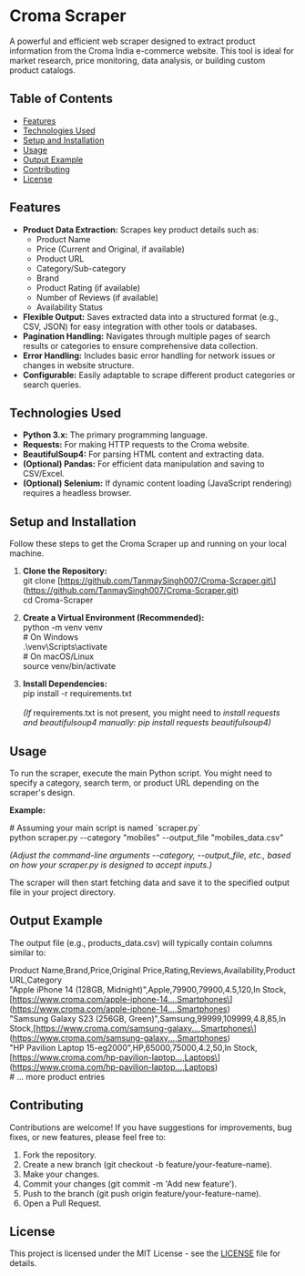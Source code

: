 # **Croma Scraper**

A powerful and efficient web scraper designed to extract product information from the Croma India e-commerce website. This tool is ideal for market research, price monitoring, data analysis, or building custom product catalogs.

## **Table of Contents**

- [Features](https://www.google.com/search?q=%23features)
- [Technologies Used](https://www.google.com/search?q=%23technologies-used)
- [Setup and Installation](https://www.google.com/search?q=%23setup-and-installation)
- [Usage](https://www.google.com/search?q=%23usage)
- [Output Example](https://www.google.com/search?q=%23output-example)
- [Contributing](https://www.google.com/search?q=%23contributing)
- [License](https://www.google.com/search?q=%23license)

## **Features**

- **Product Data Extraction:** Scrapes key product details such as:
  - Product Name
  - Price (Current and Original, if available)
  - Product URL
  - Category/Sub-category
  - Brand
  - Product Rating (if available)
  - Number of Reviews (if available)
  - Availability Status
- **Flexible Output:** Saves extracted data into a structured format (e.g., CSV, JSON) for easy integration with other tools or databases.
- **Pagination Handling:** Navigates through multiple pages of search results or categories to ensure comprehensive data collection.
- **Error Handling:** Includes basic error handling for network issues or changes in website structure.
- **Configurable:** Easily adaptable to scrape different product categories or search queries.

## **Technologies Used**

- **Python 3.x:** The primary programming language.
- **Requests:** For making HTTP requests to the Croma website.
- **BeautifulSoup4:** For parsing HTML content and extracting data.
- **(Optional) Pandas:** For efficient data manipulation and saving to CSV/Excel.
- **(Optional) Selenium:** If dynamic content loading (JavaScript rendering) requires a headless browser.

## **Setup and Installation**

Follow these steps to get the Croma Scraper up and running on your local machine.

1. **Clone the Repository:**  
    git clone \[<https://github.com/TanmaySingh007/Croma-Scraper.git\>](<https://github.com/TanmaySingh007/Croma-Scraper.git>)  
    cd Croma-Scraper  

2. **Create a Virtual Environment (Recommended):**  
    python -m venv venv  
    \# On Windows  
    .\\venv\\Scripts\\activate  
    \# On macOS/Linux  
    source venv/bin/activate  

3. **Install Dependencies:**  
    pip install -r requirements.txt  
    <br/>_(If_ requirements.txt is not present, you might need to _install requests and beautifulsoup4 manually: pip install requests beautifulsoup4)_

## **Usage**

To run the scraper, execute the main Python script. You might need to specify a category, search term, or product URL depending on the scraper's design.

**Example:**

\# Assuming your main script is named \`scraper.py\`  
python scraper.py --category "mobiles" --output_file "mobiles_data.csv"  

_(Adjust the command-line arguments --category, --output_file, etc., based on how your scraper.py is designed to accept inputs.)_

The scraper will then start fetching data and save it to the specified output file in your project directory.

## **Output Example**

The output file (e.g., products_data.csv) will typically contain columns similar to:

Product Name,Brand,Price,Original Price,Rating,Reviews,Availability,Product URL,Category  
"Apple iPhone 14 (128GB, Midnight)",Apple,79900,79900,4.5,120,In Stock,\[<https://www.croma.com/apple-iphone-14...,Smartphones\>](<https://www.croma.com/apple-iphone-14...,Smartphones>)  
"Samsung Galaxy S23 (256GB, Green)",Samsung,99999,109999,4.8,85,In Stock,\[<https://www.croma.com/samsung-galaxy...,Smartphones\>](<https://www.croma.com/samsung-galaxy...,Smartphones>)  
"HP Pavilion Laptop 15-eg2000",HP,65000,75000,4.2,50,In Stock,\[<https://www.croma.com/hp-pavilion-laptop...,Laptops\>](<https://www.croma.com/hp-pavilion-laptop...,Laptops>)  
\# ... more product entries  

## **Contributing**

Contributions are welcome! If you have suggestions for improvements, bug fixes, or new features, please feel free to:

1. Fork the repository.
2. Create a new branch (git checkout -b feature/your-feature-name).
3. Make your changes.
4. Commit your changes (git commit -m 'Add new feature').
5. Push to the branch (git push origin feature/your-feature-name).
6. Open a Pull Request.

## **License**

This project is licensed under the MIT License - see the [LICENSE](https://www.google.com/search?q=LICENSE) file for details.
